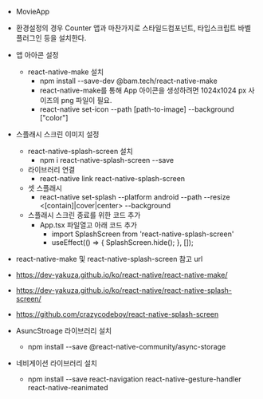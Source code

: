 * MovieApp

* 환경설정의 경우 Counter 앱과 마찬가지로 스타일드컴포넌트, 타입스크립트 바벨플러그인 등을 설치한다.

* 앱 아아콘 설정
  * react-native-make 설치
    * npm install --save-dev @bam.tech/react-native-make
    * react-native-make를 통해 App 아이콘을 생성하려면 1024x1024 px 사이즈의 png 파일이 필요.
    * react-native set-icon --path [path-to-image] --background ["color"]
* 스플래시 스크린 이미지 설정
  * react-native-splash-screen 설치
    * npm i react-native-splash-screen --save
  * 라이브러리 연결
    * react-native link react-native-splash-screen 
  * 셋 스플래시
    * react-native set-splash --platform android --path <path-to-image> --resize <[contain]|cover|center> --background <background-color>
  * 스플래시 스크린 종료를 위한 코드 추가
    * App.tsx 파일열고 아래 코드 추가 
      * import SplashScreen from 'react-native-splash-screen'
      * useEffect(() => { SplashScreen.hide(); }, []);
* react-native-make 및 react-native-splash-screen 참고 url      
 * https://dev-yakuza.github.io/ko/react-native/react-native-make/
 * https://dev-yakuza.github.io/ko/react-native/react-native-splash-screen/
 * https://github.com/crazycodeboy/react-native-splash-screen     
* AsuncStroage 라이브러리 설치
  * npm install --save @react-native-community/async-storage
* 네비게이션 라이브러리 설치
  * npm install --save react-navigation react-native-gesture-handler react-native-reanimated
  
